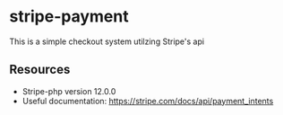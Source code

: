 
# stripe-payment

This is a simple checkout system utilzing Stripe's api


## Resources

- Stripe-php version 12.0.0
- Useful documentation: https://stripe.com/docs/api/payment_intents



